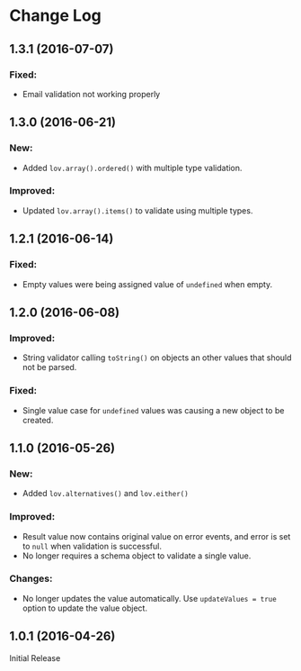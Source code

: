 # Change Log

## 1.3.1 (2016-07-07)

### Fixed:

* Email validation not working properly

## 1.3.0 (2016-06-21)

### New:

* Added `lov.array().ordered()` with multiple type validation.

### Improved:

* Updated `lov.array().items()` to validate using multiple types.

## 1.2.1 (2016-06-14)

### Fixed:

* Empty values were being assigned value of `undefined` when empty.


## 1.2.0 (2016-06-08)

### Improved:

* String validator calling `toString()` on objects an other values that should not be parsed.

### Fixed:

* Single value case for `undefined` values was causing a new object to be created.

## 1.1.0 (2016-05-26)

### New:

* Added `lov.alternatives()` and `lov.either()`

### Improved:

* Result value now contains original value on error events, and error is set to `null` when validation is successful.
* No longer requires a schema object to validate a single value.

### Changes:

* No longer updates the value automatically. Use `updateValues = true` option to update the value object.

## 1.0.1 (2016-04-26)

Initial Release
